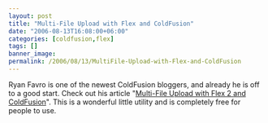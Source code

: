 ```yaml
---
layout: post
title: "Multi-File Upload with Flex and ColdFusion"
date: "2006-08-13T16:08:00+06:00"
categories: [coldfusion,flex]
tags: []
banner_image: 
permalink: /2006/08/13/MultiFile-Upload-with-Flex-and-ColdFusion
---
```


Ryan Favro is one of the newest ColdFusion bloggers, and already he is off to a good start. Check out his article "<a href="http://ryanfavro.newmediateam.com/blog/index.cfm/2006/8/12/Flex-2-Multi-File-Upload-Example">Multi-File Upload with Flex 2 and ColdFusion</a>". This is a wonderful little utility and is completely free for people to use.